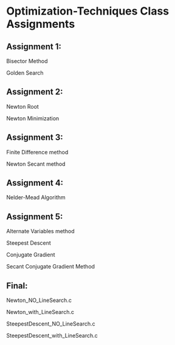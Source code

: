 # Optimization-Techniques Class Assignments


## Assignment 1:

Bisector Method 

Golden Search 

## Assignment 2:

Newton Root 

Newton Minimization 

## Assignment 3:

Finite Difference method 

Newton Secant method 

## Assignment 4:

Nelder-Mead Algorithm  

## Assignment 5:

Alternate Variables method 

Steepest Descent 

Conjugate Gradient  

Secant Conjugate Gradient Method 

## Final:

Newton_NO_LineSearch.c

Newton_with_LineSearch.c

SteepestDescent_NO_LineSearch.c

SteepestDescent_with_LineSearch.c
